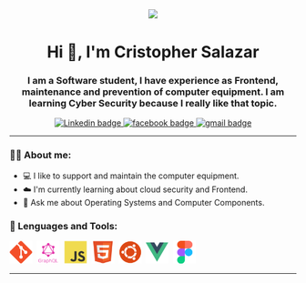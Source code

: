 <div id="header" align="center"> 
    <image src="https://media.giphy.com/media/RbDKaczqWovIugyJmW/giphy.gif" />
    <h1 align="center"> Hi 🤙, I'm Cristopher Salazar </h1>
    <h3 align="center"> I am a Software student, I have experience as Frontend, maintenance and prevention of computer equipment. I am learning Cyber Security because I           really like that topic. </h3>
</div>

<div id="badges" align="center">
    <a href="https://www.linkedin.com/in/cristopher-salazar-665831236/" target="_blank">
        <img src="https://img.shields.io/badge/Linkedin-go-0A66C2?style=for-the-badge&logo=Linkedin"
             alt="Linkedin badge" />
    </a>
    <a href="https://www.facebook.com/Cristopher.SalazarE/" target="_blank">
        <img src="https://img.shields.io/badge/facebook-go-1877F2?style=for-the-badge&logo=facebook"
             alt="facebook badge" />
    </a>
     <a href="mailto:luiski_cr7@hotmail.com?subject=Asunto del correo&body=Cuerpo del correo" target="_blank">
    <img src="https://img.shields.io/badge/gmail-send-EA4335?style=for-the-badge&logo=gmail" alt="gmail badge" />
</a>
</div> 

---

### 👨‍💻 About me:

- 💻 I like to support and maintain the computer equipment.
- ☁️ I'm currently learning about cloud security and Frontend.
- 💬 Ask me about Operating Systems and Computer Components.

<div align="left">
    <h3> 🧰 Lenguages and Tools: </h3>
    <div>
        <img src="https://github.com/devicons/devicon/blob/master/icons/git/git-original.svg" title="GIT" alt="GIT"
            width="40" height="40"/>&nbsp;
        <img src="https://github.com/devicons/devicon/blob/master/icons/graphql/graphql-plain-wordmark.svg" title="GraphQL" alt="GraphQL"
            width="40" height="40"/>&nbsp;
        <img src="https://github.com/devicons/devicon/blob/master/icons/javascript/javascript-original.svg" title="JAVASCRIPT" alt="JAVASCRIPT"
            width="40" height="40"/>&nbsp;
        <img src="https://github.com/devicons/devicon/blob/master/icons/html5/html5-original.svg" title="HTML5" alt="HTML"
            width="40" height="40"/>&nbsp;
        <img src="https://github.com/devicons/devicon/blob/master/icons/ubuntu/ubuntu-plain.svg" title="UBUNTU" alt="UBUNTU"
            width="40" height="40"/>&nbsp;
        <img src="https://github.com/devicons/devicon/blob/master/icons/vuejs/vuejs-original.svg" title="VUE" alt="VUE"
            width="40" height="40"/>&nbsp;
        <img src="https://github.com/devicons/devicon/blob/master/icons/figma/figma-original.svg" title="FIGMA" alt="FIGMA"
            width="40" height="40"/>&nbsp;
    </div>
 
---
